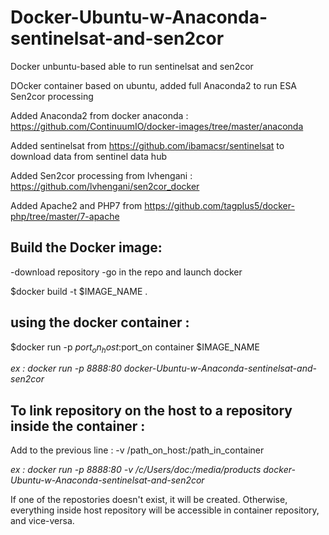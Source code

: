 # Docker-Ubuntu-w-Anaconda-sentinelsat-and-sen2cor
Docker unbuntu-based able to run sentinelsat and sen2cor

DOcker container based on ubuntu, added full Anaconda2 to run ESA Sen2cor processing

Added Anaconda2 from docker anaconda : https://github.com/ContinuumIO/docker-images/tree/master/anaconda

Added sentinelsat from https://github.com/ibamacsr/sentinelsat to download data from sentinel data hub

Added Sen2cor processing from lvhengani : https://github.com/lvhengani/sen2cor_docker

Added Apache2 and PHP7 from https://github.com/tagplus5/docker-php/tree/master/7-apache

## Build the Docker image:
-download repository
-go in the repo and launch docker

$docker build -t $IMAGE_NAME .

## using the docker container :

$docker run -p $port_on_host:$port_on container $IMAGE_NAME

*ex : docker run -p 8888:80 docker-Ubuntu-w-Anaconda-sentinelsat-and-sen2cor*

## To link  repository on the host to a repository inside the container :

Add to the previous line : -v /path_on_host:/path_in_container

*ex :  docker run -p 8888:80 -v /c/Users/doc:/media/products  docker-Ubuntu-w-Anaconda-sentinelsat-and-sen2cor*

If one of the repostories doesn't exist, it will be created. Otherwise, everything inside host repository will be accessible in container repository, and vice-versa.
